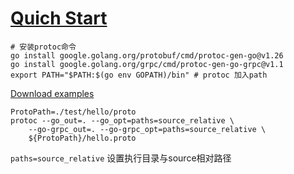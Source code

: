 # [Quich Start](https://grpc.io/docs/languages/go/quickstart/)
```
# 安装protoc命令
go install google.golang.org/protobuf/cmd/protoc-gen-go@v1.26
go install google.golang.org/grpc/cmd/protoc-gen-go-grpc@v1.1
export PATH="$PATH:$(go env GOPATH)/bin" # protoc 加入path
```
[Download examples](https://github.com/grpc/grpc-go/archive/v1.35.0.zip)

```
ProtoPath=./test/hello/proto
protoc --go_out=. --go_opt=paths=source_relative \
    --go-grpc_out=. --go-grpc_opt=paths=source_relative \
    ${ProtoPath}/hello.proto
```
``paths=source_relative`` 设置执行目录与source相对路径